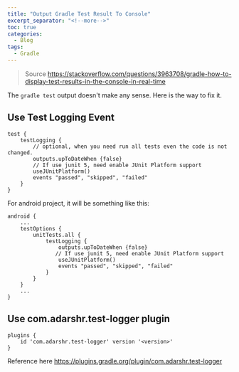 ```yaml
---
title: "Output Gradle Test Result To Console"
excerpt_separator: "<!--more-->"
toc: true
categories:
  - Blog
tags:
  - Gradle
---
```


> Source https://stackoverflow.com/questions/3963708/gradle-how-to-display-test-results-in-the-console-in-real-time

The `gradle test` output doesn't make any sense. Here is the way to fix it.

## Use Test Logging Event
```
test {
    testLogging {
        // optional, when you need run all tests even the code is not changed.
        outputs.upToDateWhen {false}
        // If use junit 5, need enable JUnit Platform support
        useJUnitPlatform()
        events "passed", "skipped", "failed"
    }
}
```

For android project, it will be something like this:
```
android {
    ...
    testOptions {
        unitTests.all {
            testLogging {
                outputs.upToDateWhen {false}
               // If use junit 5, need enable JUnit Platform support
                useJUnitPlatform()
                events "passed", "skipped", "failed"
            }
        }
    }
    ...
}
```

## Use com.adarshr.test-logger plugin
```
plugins {
    id 'com.adarshr.test-logger' version '<version>'
}
```
Reference here https://plugins.gradle.org/plugin/com.adarshr.test-logger



